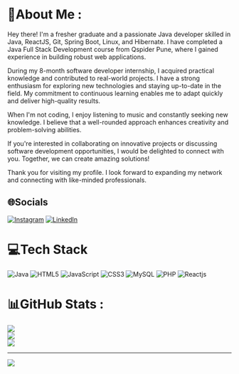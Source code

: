 # 💫About Me :
Hey there! I'm a fresher graduate and a passionate Java developer skilled in Java, ReactJS, Git, Spring Boot, Linux, and Hibernate. I have completed a Java Full Stack Development course from Qspider Pune, where I gained experience in building robust web applications.

During my 8-month software developer internship, I acquired practical knowledge and contributed to real-world projects. I have a strong enthusiasm for exploring new technologies and staying up-to-date in the field. My commitment to continuous learning enables me to adapt quickly and deliver high-quality results.

When I'm not coding, I enjoy listening to music and constantly seeking new knowledge. I believe that a well-rounded approach enhances creativity and problem-solving abilities.

If you're interested in collaborating on innovative projects or discussing software development opportunities, I would be delighted to connect with you. Together, we can create amazing solutions!

Thank you for visiting my profile. I look forward to expanding my network and connecting with like-minded professionals.


## 🌐Socials
[![Instagram](https://img.shields.io/badge/Instagram-%23E4405F.svg?logo=Instagram&logoColor=white)](https://instagram.com/mr_rajesh.patil_2/) [![LinkedIn](https://img.shields.io/badge/LinkedIn-%230077B5.svg?logo=linkedin&logoColor=white)](https://linkedin.com/in/http://www.linkedin.com/in/rajesh-patil-8217071a1) 

# 💻Tech Stack
![Java](https://img.shields.io/badge/java-%23ED8B00.svg?style=for-the-badge&logo=java&logoColor=white) ![HTML5](https://img.shields.io/badge/html5-%23E34F26.svg?style=for-the-badge&logo=html5&logoColor=white) ![JavaScript](https://img.shields.io/badge/javascript-%23323330.svg?style=for-the-badge&logo=javascript&logoColor=%23F7DF1E) ![CSS3](https://img.shields.io/badge/css3-%231572B6.svg?style=for-the-badge&logo=css3&logoColor=white) ![MySQL](https://img.shields.io/badge/mysql-%2300f.svg?style=for-the-badge&logo=mysql&logoColor=white) ![PHP](https://img.shields.io/badge/php-%23777BB4.svg?style=for-the-badge&logo=php&logoColor=white) ![Reactjs](https://img.shields.io/badge/react%20-%2320232a.svg?&style=for-the-badge&logo=react&logoColor=%2361DAFB)
# 📊GitHub Stats :
![](https://github-readme-stats.vercel.app/api?username=rajeshdp22&theme=radical&hide_border=false&include_all_commits=false&count_private=false)<br/>
![](https://github-readme-streak-stats.herokuapp.com/?user=rajeshdp22&theme=radical&hide_border=false)<br/>
![](https://github-readme-stats.vercel.app/api/top-langs/?username=rajeshdp22&theme=radical&hide_border=false&include_all_commits=false&count_private=false&layout=compact)

---
[![](https://visitcount.itsvg.in/api?id=rajeshdp22&icon=0&color=0)](https://visitcount.itsvg.in)
